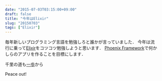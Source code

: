 ```yaml
---
date: "2015-07-03T03:15:00+09:00"
draft: false
title: "今年はElixir"
slug: "20150703"
tags: ["Elixir"]
---
```


毎年新しいプログラミング言語を勉強しろと誰かが言っていました．
今年は流行に乗って[Elixir](http://elixir-lang.org/)をコツコツ勉強しようと思います．
[Phoenix Framework](http://www.phoenixframework.org/v0.10.0)で何かしらのアプリを作ることを目標にします．

千里の道も[一歩](http://chooblarin.com/slides/?elixir_intro_01.md)から

Peace out!
